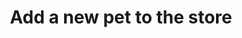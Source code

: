 ---
title: Add a new pet to the store
api:
  file: petstore.json
  operationId: addPet
hidden: false
next:
  pages:
    - slug: getting-started
      title: Getting Started with BidiDemo1024
      type: basic
---